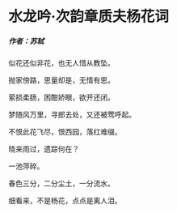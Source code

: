 # 水龙吟·次韵章质夫杨花词

##### 作者：苏轼

似花还似非花，也无人惜从教坠。

抛家傍路，思量却是，无情有思。

萦损柔肠，困酣娇眼，欲开还闭。

梦随风万里，寻郎去处，又还被莺呼起。

不恨此花飞尽，恨西园，落红难缀。

晓来雨过，遗踪何在？

一池萍碎。

春色三分，二分尘土，一分流水。

细看来，不是杨花，点点是离人泪。

